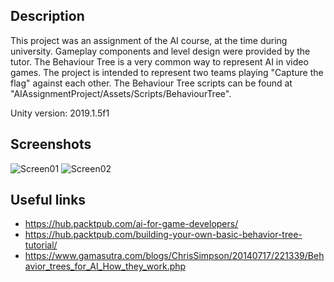 ## Description
This project was an assignment of the AI course, at the time during university.
Gameplay components and level design were provided by the tutor.
The Behaviour Tree is a very common way to represent AI in video games.
The project is intended to represent two teams playing "Capture the flag" against each other.
The Behaviour Tree scripts can be found at "AIAssignmentProject/Assets/Scripts/BehaviourTree".

Unity version: 2019.1.5f1

## Screenshots
![Screen01](https://github.com/Snowball115/SOL-AIBehaviourTree-Assignment/blob/master/Screenshots/Screen01.jpg)
![Screen02](https://github.com/Snowball115/SOL-AIBehaviourTree-Assignment/blob/master/Screenshots/BehaviourTree.png)

## Useful links
* https://hub.packtpub.com/ai-for-game-developers/
* https://hub.packtpub.com/building-your-own-basic-behavior-tree-tutorial/
* https://www.gamasutra.com/blogs/ChrisSimpson/20140717/221339/Behavior_trees_for_AI_How_they_work.php
